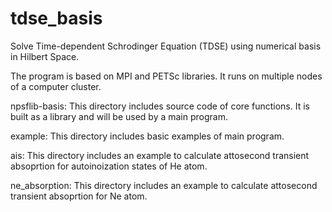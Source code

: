 # tdse_basis
Solve Time-dependent Schrodinger Equation (TDSE) using numerical basis in Hilbert Space. 

The program is based on MPI and PETSc libraries. It runs on multiple nodes of a computer cluster.

npsflib-basis: This directory includes source code of core functions. It is built as a library and will be used by a main program.

example: This directory includes basic examples of main program.

ais: This directory includes an example to calculate attosecond transient absoprtion for autoinoization states of He atom. 

ne_absorption: This directory includes an example to calculate attosecond transient absoprtion for Ne atom. 
